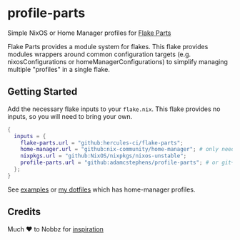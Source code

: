 # profile-parts

Simple NixOS or Home Manager profiles for [Flake Parts](https://flake.parts/)

Flake Parts provides a module system for flakes. This flake provides modules wrappers around common configuration targets (e.g. nixosConfigurations or homeManagerConfigurations) to simplify managing multiple "profiles" in a single flake.

## Getting Started

Add the necessary flake inputs to your `flake.nix`. This flake provides no inputs, so you will need to bring your own.

```nix
{
  inputs = {
    flake-parts.url = "github:hercules-ci/flake-parts";
    home-manager.url = "github:nix-community/home-manager"; # only needed if configuring home-manager profiles
    nixpkgs.url = "github:NixOS/nixpkgs/nixos-unstable";
    profile-parts.url = "github:adamcstephens/profile-parts"; # or git+https://codeberg.org/adamcstephens/profile-parts.git
  };
}
```

See [examples](./example) or [my dotfiles](https://codeberg.org/adamcstephens/dotfiles/src/commit/9f59b704ff483e95cd640de77299e21a5fa2379d/home/profiles.nix) which has home-manager profiles.

## Credits

Much ❤️ to Nobbz for [inspiration](https://github.com/NobbZ/nixos-config/tree/55f5ce183e08e9045401e430d9ee9c99c0578bd4/parts)
